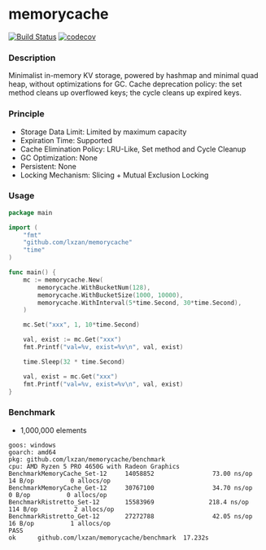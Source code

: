 # memorycache

[![Build Status][1]][2] [![codecov][3]][4]

[1]: https://github.com/lxzan/memorycache/workflows/Go%20Test/badge.svg?branch=main

[2]: https://github.com/lxzan/memorycache/actions?query=branch%3Amain

[3]: https://codecov.io/gh/lxzan/memorycache/graph/badge.svg?token=OHD6918OPT

[4]: https://codecov.io/gh/lxzan/memorycache

### Description

Minimalist in-memory KV storage, powered by hashmap and minimal quad heap, without optimizations for GC.
Cache deprecation policy: the set method cleans up overflowed keys; the cycle cleans up expired keys.

### Principle

- Storage Data Limit: Limited by maximum capacity
- Expiration Time: Supported
- Cache Elimination Policy: LRU-Like, Set method and Cycle Cleanup
- GC Optimization: None
- Persistent: None
- Locking Mechanism: Slicing + Mutual Exclusion Locking

### Usage

```go
package main

import (
	"fmt"
	"github.com/lxzan/memorycache"
	"time"
)

func main() {
	mc := memorycache.New(
		memorycache.WithBucketNum(128),
		memorycache.WithBucketSize(1000, 10000),
		memorycache.WithInterval(5*time.Second, 30*time.Second),
	)

	mc.Set("xxx", 1, 10*time.Second)

	val, exist := mc.Get("xxx")
	fmt.Printf("val=%v, exist=%v\n", val, exist)

	time.Sleep(32 * time.Second)

	val, exist = mc.Get("xxx")
	fmt.Printf("val=%v, exist=%v\n", val, exist)
}
```

### Benchmark

- 1,000,000 elements

```
goos: windows
goarch: amd64
pkg: github.com/lxzan/memorycache/benchmark
cpu: AMD Ryzen 5 PRO 4650G with Radeon Graphics
BenchmarkMemoryCache_Set-12     14058852                73.00 ns/op           14 B/op          0 allocs/op
BenchmarkMemoryCache_Get-12     30767100                34.70 ns/op            0 B/op          0 allocs/op
BenchmarkRistretto_Set-12       15583969               218.4 ns/op           114 B/op          2 allocs/op
BenchmarkRistretto_Get-12       27272788                42.05 ns/op           16 B/op          1 allocs/op
PASS
ok      github.com/lxzan/memorycache/benchmark  17.232s
```
